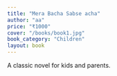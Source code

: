 ```yaml
---
title: "Mera Bacha Sabse acha"
author: "aa"
price: "₹1000"
cover: "/books/book1.jpg"
book_category: "Children"
layout: book
---
```

A classic novel for kids and parents.